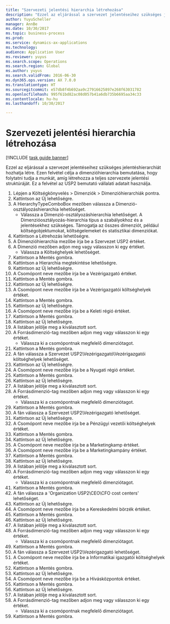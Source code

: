 ```yaml
--- 
title: "Szervezeti jelentési hierarchia létrehozása"
description: "Ezzel az eljárással a szervezet jelentéseihez szükséges jelentéshierarchiát hozhatja létre."
author: YuyuScheller
manager: AnnBe
ms.date: 10/30/2017
ms.topic: business-process
ms.prod: 
ms.service: dynamics-ax-applications
ms.technology: 
audience: Application User
ms.reviewer: yuyus
ms.search.scope: Operations
ms.search.region: Global
ms.author: yuyus
ms.search.validFrom: 2016-06-30
ms.dyn365.ops.version: AX 7.0.0
ms.translationtype: HT
ms.sourcegitcommit: e57db8f4b692aa9c27916625897e268f63031782
ms.openlocfilehash: 995f61bd82ac08d057b41a6db735b6695aa34c33
ms.contentlocale: hu-hu
ms.lasthandoff: 10/30/2017

---
```

# <a name="create-an-organization-report-hierarchy"></a>Szervezeti jelentési hierarchia létrehozása

[!INCLUDE [task guide banner](../../includes/task-guide-banner.md)]

Ezzel az eljárással a szervezet jelentéseihez szükséges jelentéshierarchiát hozhatja létre. Ezen felvétel célja a dimenzióhierarchia bemutatása, hogy folytatni tudja a munkát, amíg létrehozza a teljes szervezete jelentési struktúráját. Ez a felvétel az USP2 bemutató vállalati adatait használja.

1. Lépjen a Költségkönyvelés > Dimenziók > Dimenzióhierarchiák pontra.
2. Kattintson az Új lehetőségre.
3. A HierarchyTypeComboBox mezőben válassza a Dimenzió-osztályozáshierarchia lehetőséget.
    * Válassza a Dimenzió-osztályozáshierarchia lehetőséget. A Dimenzióosztályozás-hierarchia típus a szabályokhoz és a jelentésekhez szükséges. Támogatja az összes dimenziót, például költségobjektumokat, költségelemeket és statisztikai dimenziókat.  
4. Kattintson a Létrehozás lehetőségre.
5. A Dimenzióhierarchia mezőbe írja be a Szervezet USP2 értéket.
6. A Dimenzió mezőben adjon meg vagy válasszon ki egy értéket.
    * Válassza a Költséghelyek lehetőséget.  
7. Kattintson a Mentés gombra.
8. Kattintson a Hierarchia megtekintése lehetőségre.
9. Kattintson az Új lehetőségre.
10. A Csomópont neve mezőbe írja be a Vezérigazgató értéket.
11. Kattintson a Mentés gombra.
12. Kattintson az Új lehetőségre.
13. A Csomópont neve mezőbe írja be a Vezérigazgatói költséghelyek értéket.
14. Kattintson a Mentés gombra.
15. Kattintson az Új lehetőségre.
16. A Csomópont neve mezőbe írja be a Keleti régió értéket.
17. Kattintson a Mentés gombra.
18. Kattintson az Új lehetőségre.
19. A listában jelölje meg a kiválasztott sort.
20. A Forrásdimenzió-tag mezőben adjon meg vagy válasszon ki egy értéket.
    * Válassza ki a csomópontnak megfelelő dimenziótagot.  
21. Kattintson a Mentés gombra.
22. A fán válassza a Szervezet USP2\Vezérigazgató\Vezérigazgatói költséghelyek lehetőséget.
23. Kattintson az Új lehetőségre.
24. A Csomópont neve mezőbe írja be a Nyugati régió értéket.
25. Kattintson a Mentés gombra.
26. Kattintson az Új lehetőségre.
27. A listában jelölje meg a kiválasztott sort.
28. A Forrásdimenzió-tag mezőben adjon meg vagy válasszon ki egy értéket.
    * Válassza ki a csomópontnak megfelelő dimenziótagot.  
29. Kattintson a Mentés gombra.
30. A fán válassza a Szervezet USP2\Vezérigazgató lehetőséget.
31. Kattintson az Új lehetőségre.
32. A Csomópont neve mezőbe írja be a Pénzügyi vezetői költséghelyek értéket.
33. Kattintson a Mentés gombra.
34. Kattintson az Új lehetőségre.
35. A Csomópont neve mezőbe írja be a Marketingkamp értéket.
36. A Csomópont neve mezőbe írja be a Marketingkampány értéket.
37. Kattintson a Mentés gombra.
38. Kattintson az Új lehetőségre.
39. A listában jelölje meg a kiválasztott sort.
40. A Forrásdimenzió-tag mezőben adjon meg vagy válasszon ki egy értéket.
    * Válassza ki a csomópontnak megfelelő dimenziótagot.  
41. Kattintson a Mentés gombra.
42. A fán válassza a 'Organization USP2\CEO\CFO cost centers' lehetőséget.
43. Kattintson az Új lehetőségre.
44. A Csomópont neve mezőbe írja be a Kereskedelmi börzék értéket.
45. Kattintson a Mentés gombra.
46. Kattintson az Új lehetőségre.
47. A listában jelölje meg a kiválasztott sort.
48. A Forrásdimenzió-tag mezőben adjon meg vagy válasszon ki egy értéket.
    * Válassza ki a csomópontnak megfelelő dimenziótagot.  
49. Kattintson a Mentés gombra.
50. A fán válassza a Szervezet USP2\Vezérigazgató lehetőséget.
51. A Csomópont neve mezőbe írja be a Informatikai igazgatói költséghelyek értéket.
52. Kattintson a Mentés gombra.
53. Kattintson az Új lehetőségre.
54. A Csomópont neve mezőbe írja be a Hívásközpontok értéket.
55. Kattintson a Mentés gombra.
56. Kattintson az Új lehetőségre.
57. A listában jelölje meg a kiválasztott sort.
58. A Forrásdimenzió-tag mezőben adjon meg vagy válasszon ki egy értéket.
    * Válassza ki a csomópontnak megfelelő dimenziótagot.  
59. Kattintson a Mentés gombra.


